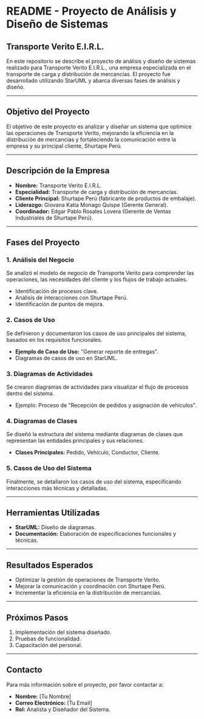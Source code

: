 # README - Proyecto de Análisis y Diseño de Sistemas

## Transporte Verito E.I.R.L.

En este repositorio se describe el proyecto de análisis y diseño de sistemas realizado para Transporte Verito E.I.R.L., una empresa especializada en el transporte de carga y distribución de mercancías. El proyecto fue desarrollado utilizando StarUML y abarca diversas fases de análisis y diseño.

---

## **Objetivo del Proyecto**
El objetivo de este proyecto es analizar y diseñar un sistema que optimice las operaciones de Transporte Verito, mejorando la eficiencia en la distribución de mercancías y fortaleciendo la comunicación entre la empresa y su principal cliente, Shurtape Perú.

---

## **Descripción de la Empresa**
- **Nombre:** Transporte Verito E.I.R.L.
- **Especialidad:** Transporte de carga y distribución de mercancías.
- **Cliente Principal:** Shurtape Perú (fabricante de productos de embalaje).
- **Liderazgo:** Giovana Katia Monago Quispe (Gerente General).
- **Coordinador:** Edgar Pablo Rosales Lovera (Gerente de Ventas Industriales de Shurtape Perú).

---

## **Fases del Proyecto**

### 1. **Análisis del Negocio**
Se analizó el modelo de negocio de Transporte Verito para comprender las operaciones, las necesidades del cliente y los flujos de trabajo actuales.

- Identificación de procesos clave.
- Análisis de interacciones con Shurtape Perú.
- Identificación de puntos de mejora.

### 2. **Casos de Uso**
Se definieron y documentaron los casos de uso principales del sistema, basados en los requisitos funcionales.

- **Ejemplo de Caso de Uso:** "Generar reporte de entregas".
- Diagramas de casos de uso en StarUML.

### 3. **Diagramas de Actividades**
Se crearon diagramas de actividades para visualizar el flujo de procesos dentro del sistema.

- Ejemplo: Proceso de "Recepción de pedidos y asignación de vehículos".

### 4. **Diagramas de Clases**
Se diseñó la estructura del sistema mediante diagramas de clases que representan las entidades principales y sus relaciones.

- **Clases Principales:** Pedido, Vehículo, Conductor, Cliente.

### 5. **Casos de Uso del Sistema**
Finalmente, se detallaron los casos de uso del sistema, especificando interacciones más técnicas y detalladas.

---

## **Herramientas Utilizadas**
- **StarUML:** Diseño de diagramas.
- **Documentación:** Elaboración de especificaciones funcionales y técnicas.

---

## **Resultados Esperados**
- Optimizar la gestión de operaciones de Transporte Verito.
- Mejorar la comunicación y coordinación con Shurtape Perú.
- Incrementar la eficiencia en la distribución de mercancías.

---

## **Próximos Pasos**
1. Implementación del sistema diseñado.
2. Pruebas de funcionalidad.
3. Capacitación del personal.

---

## **Contacto**
Para más información sobre el proyecto, por favor contactar a:
- **Nombre:** [Tu Nombre]
- **Correo Electrónico:** [Tu Email]
- **Rol:** Analista y Diseñador del Sistema.

